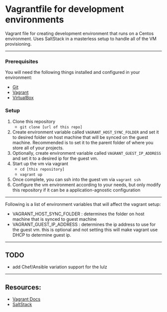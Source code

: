 Vagrantfile for development environments
================================

Vagrant file for creating development environment that runs on a Centos environment. Uses SaltStack in a masterless setup to handle all of the VM provisioning.

- - - -
 
### Prerequisites  
You will need the following things installed and configured in your environment:

* [Git](http://git-scm.com/)
* [Vagrant](https://www.vagrantup.com/)
* [VirtualBox](https://www.virtualbox.org/)

### Setup
1. Clone this repository
    * `git clone [url of this repo]`
2. Create environment variable called `VAGRANT_HOST_SYNC_FOLDER` and set it to desired folder on host machine that will be synced on the guest machine. Recommended is to set it to the parent folder of where you store all of your projects.
3. Optionally, create environment variable called `VAGRANT_GUEST_IP_ADDRESS` and set it to a desired ip for the guest vm.
4. Start up the vm via vagrant
    * `cd [this repository]`
    * `vagrant up`
5. Once complete, you can ssh into the guest vm via `vagrant ssh`
6. Configure the vm environment according to your needs, but only modify this repository if it can be a application-agnostic configuration

- - - -

Following is a list of environment variables that will affect the vagrant setup:

* VAGRANT_HOST_SYNC_FOLDER : determines the folder on host machine that is synced to guest machine
* VAGRANT_GUEST_IP_ADDRESS : determines the ip address to use for the guest vm. this is optional and not setting this will make vagrant use DHCP to determine guest ip.

- - - -

## TODO

* add Chef/Ansible variation support for the lulz

- - - -

## Resources:
* [Vagrant Docs](https://www.vagrantup.com/docs/)
* [SaltStack](https://docs.saltstack.com/en/latest/)
